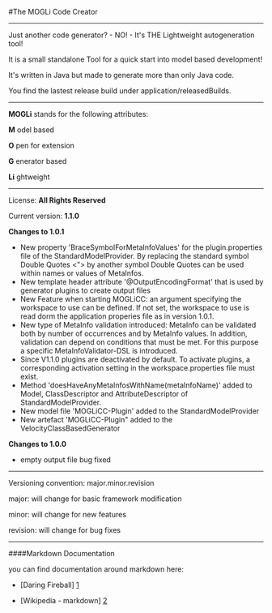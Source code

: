﻿#The MOGLi Code Creator   

* * *

Just another code generator? - NO! - It's THE Lightweight autogeneration tool! 

It is a small standalone Tool for a quick start into model based development!

It's written in Java but made to generate more than only Java code.  

You find the lastest release build under application/releasedBuilds.

* * *

**MOGLi** stands for the following attributes: 

**M**  odel based

**O**  pen for extension

**G**  enerator based

**Li**  ghtweight  


* * *

License: **All Rights Reserved**

Current version: **1.1.0**

**Changes to 1.0.1**
- New property 'BraceSymbolForMetaInfoValues' for the plugin.properties file of the StandardModelProvider. By replacing the standard symbol Double Quotes <"> by another symbol Double Quotes can be used within names or values of MetaInfos.
- New template header attribute '@OutputEncodingFormat' that is used by generator plugins to create output files 
- New Feature when starting MOGLiCC: an argument specifying the workspace to use can be defined. If not set, the workspace to use is read dorm the application properies file as in version 1.0.1.
- New type of MetaInfo validation introduced: MetaInfo can be validated both by number of occurrences and by MetaInfo values. In addition, validation can depend on conditions that must be met. For this purpose a specific MetaInfoValidator-DSL is introduced.
- Since V1.1.0 plugins are deactivated by default. To activate plugins, a corresponding activation setting in the workspace.properties file must exist.
- Method 'doesHaveAnyMetaInfosWithName(metaInfoName)' added to Model, ClassDescriptor and AttributeDescriptor of StandardModelProvider.
- New model file 'MOGLiCC-Plugin' added to the StandardModelProvider
- New artefact 'MOGLiCC-Plugin" added to the VelocityClassBasedGenerator 

**Changes to 1.0.0**
- empty output file bug fixed

* * *


Versioning convention: major.minor.revision

major:    will change for basic framework modification

minor:    will change for new features

revision: will change for bug fixes


* * *


####Markdown Documentation

you can find documentation around markdown here:
- [Daring Fireball] [1]
- [Wikipedia - markdown] [2]

  [1]: http://daringfireball.net/projects/markdown/syntax
  [2]: http://en.wikipedia.org/wiki/Markdown